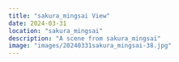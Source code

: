 ```yaml
---
title: "sakura_mingsai View"
date: 2024-03-31
location: "sakura_mingsai"
description: "A scene from sakura_mingsai"
image: "images/20240331sakura_mingsai-38.jpg"
---
```

